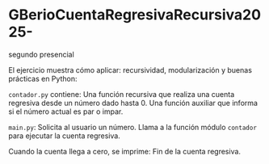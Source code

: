 # GBerioCuentaRegresivaRecursiva2025-
segundo presencial


El ejercicio muestra cómo aplicar: recursividad, modularización y buenas prácticas en Python:

`contador.py` contiene:
   Una función recursiva que realiza una cuenta regresiva desde un número dado hasta 0.
   Una función auxiliar que informa si el número actual es par o impar.

 `main.py`:
   Solicita al usuario un número.
   Llama a la función módulo `contador` para ejecutar la cuenta regresiva.

Cuando la cuenta llega a cero, se imprime: Fin de la cuenta regresiva.
